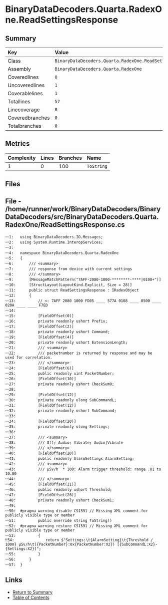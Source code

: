 ﻿# BinaryDataDecoders.Quarta.RadexOne.ReadSettingsResponse

## Summary

| Key             | Value                                                     |
| :-------------- | :-------------------------------------------------------- |
| Class           | `BinaryDataDecoders.Quarta.RadexOne.ReadSettingsResponse` |
| Assembly        | `BinaryDataDecoders.Quarta.RadexOne`                      |
| Coveredlines    | `0`                                                       |
| Uncoveredlines  | `1`                                                       |
| Coverablelines  | `1`                                                       |
| Totallines      | `57`                                                      |
| Linecoverage    | `0`                                                       |
| Coveredbranches | `0`                                                       |
| Totalbranches   | `0`                                                       |

## Metrics

| Complexity | Lines | Branches | Name       |
| :--------- | :---- | :------- | :--------- |
| 1          | 0     | 100      | `ToString` |

## Files

## File - /home/runner/work/BinaryDataDecoders/BinaryDataDecoders/src/BinaryDataDecoders.Quarta.RadexOne/ReadSettingsResponse.cs

```CSharp
〰1:   using BinaryDataDecoders.IO.Messages;
〰2:   using System.Runtime.InteropServices;
〰3:   
〰4:   namespace BinaryDataDecoders.Quarta.RadexOne
〰5:   {
〰6:       /// <summary>
〰7:       /// response from device with current settings
〰8:       /// </summary>
〰9:       [MessageMatchPattern("7AFF-2080-1000-********-****|0108+")]
〰10:      [StructLayout(LayoutKind.Explicit, Size = 28)]
〰11:      public struct ReadSettingsResponse : IRadexObject
〰12:      {
〰13:          // <: 7AFF 2080 1000 FD05 ____ 577A 0108 ____ 0500 ____ 020A ____ ____ F7ED
〰14:  
〰15:          [FieldOffset(0)]
〰16:          private readonly ushort Prefix;
〰17:          [FieldOffset(2)]
〰18:          private readonly ushort Command;
〰19:          [FieldOffset(4)]
〰20:          private readonly ushort ExtensionLength;
〰21:          /// <summary>
〰22:          /// packetnumber is returned by response and may be used for correlation.
〰23:          /// </summary>
〰24:          [FieldOffset(6)]
〰25:          public readonly uint PacketNumber;
〰26:          [FieldOffset(10)]
〰27:          private readonly ushort CheckSum0;
〰28:  
〰29:          [FieldOffset(12)]
〰30:          private readonly ulong SubCommandL;
〰31:          [FieldOffset(12)]
〰32:          private readonly ushort SubCommand;
〰33:  
〰34:          [FieldOffset(20)]
〰35:          private readonly ulong Settings;
〰36:  
〰37:          /// <summary>
〰38:          /// Off; Audio; Vibrate; Audio|Vibrate
〰39:          /// </summary>
〰40:          [FieldOffset(20)]
〰41:          public readonly AlarmSettings AlarmSetting;
〰42:          /// <summary>
〰43:          /// μSv/h  * 100: Alarm trigger threshold: range .01 to 10.00
〰44:          /// </summary>
〰45:          [FieldOffset(21)]
〰46:          public readonly ushort Threshold;
〰47:          [FieldOffset(26)]
〰48:          private readonly ushort CheckSum1;
〰49:  
〰50:  #pragma warning disable CS1591 // Missing XML comment for publicly visible type or member
〰51:          public override string ToString()
〰52:  #pragma warning restore CS1591 // Missing XML comment for publicly visible type or member
〰53:          {
‼54:              return $"Settings:\t{AlarmSetting}\t{Threshold / 100m} μSv/h\t({PacketNumber}:0x{PacketNumber:X2}) [{SubCommandL:X2}-{Settings:X2}]";
〰55:          }
〰56:      }
〰57:  }
```

## Links

* [Return to Summary](Summary.md)
* [Table of Contents](../TOC.md)


